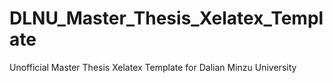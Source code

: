 # DLNU_Master_Thesis_Xelatex_Template
Unofficial Master Thesis Xelatex Template for Dalian Minzu University
